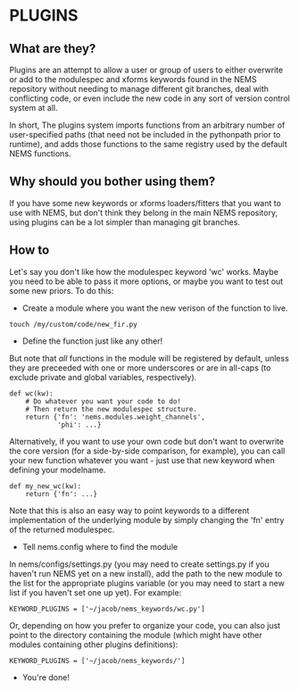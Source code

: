 # PLUGINS

## What are they?

Plugins are an attempt to allow a user or group of users to
either overwrite or add to the modulespec and xforms keywords
found in the NEMS repository without needing to manage different
git branches, deal with conflicting code, or even include
the new code in any sort of version control system at all.

In short, The plugins system imports functions from an arbitrary
number of user-specified paths (that need not be included in
the pythonpath prior to runtime), and adds those functions to the
same registry used by the default NEMS functions.

## Why should you bother using them?

If you have some new keywords or xforms loaders/fitters
that you want to use with NEMS, but don't think they belong
in the main NEMS repository, using plugins can be a lot
simpler than managing git branches.

## How to

Let's say you don't like how the modulespec keyword 'wc' works.
Maybe you need to be able to pass it more options, or maybe you
want to test out some new priors. To do this:

* Create a module where you want the new verison of the function to live.

```
touch /my/custom/code/new_fir.py
```

* Define the function just like any other!

But note that *all* functions
in the module will be registered by default, unless they are preceeded
with one or more underscores or are in all-caps
(to exclude private and global variables, respectively).
```
def wc(kw):
	# Do whatever you want your code to do!
	# Then return the new modulespec structure.
	return {'fn': 'nems.modules.weight_channels',
			'phi': ...}
```   

Alternatively, if you want to use your own code but don't want to
overwrite the core version (for a side-by-side comparison, for example),
you can call your new function whatever you want - just use that new
keyword when defining your modelname.
```
def my_new_wc(kw):
	return {'fn': ...}
```

Note that this is also an easy way to point keywords to a different
implementation of the underlying module by simply changing the
'fn' entry of the returned modulespec.


* Tell nems.config where to find the module

In nems/configs/settings.py (you may need to create settings.py if you
haven't run NEMS yet on a new install), add the path to the new module
to the list for the appropriate plugins variable (or you may need to
start a new list if you haven't set one up yet). For example:
```
KEYWORD_PLUGINS = ['~/jacob/nems_keywords/wc.py']
```

Or, depending on how you prefer to organize your code, you can also just
point to the directory containing the module (which might have other
modules containing other plugins definitions):
```
KEYWORD_PLUGINS = ['~/jacob/nems_keywords/']
```

* You're done!